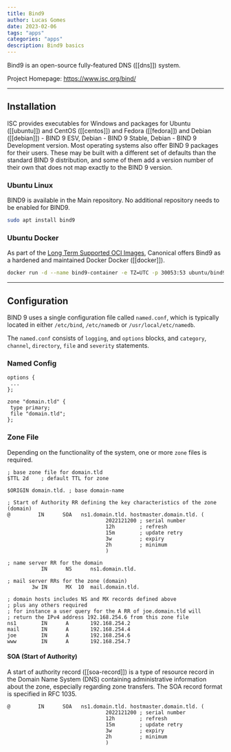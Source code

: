 ```yaml
---
title: Bind9
author: Lucas Gomes
date: 2023-02-06
tags: "apps"
categories: "apps"
description: Bind9 basics
---
```

Bind9 is an open-source fully-featured DNS ([[dns]]) system.

Project Homepage: <https://www.isc.org/bind/>

---

## Installation

ISC provides executables for Windows and packages for Ubuntu ([[ubuntu]]) and CentOS ([[centos]]) and Fedora ([[fedora]]) and Debian ([[debian]]) - BIND 9 ESV, Debian - BIND 9 Stable, Debian - BIND 9 Development version. Most operating systems also offer BIND 9 packages for their users. These may be built with a different set of defaults than the standard BIND 9 distribution, and some of them add a version number of their own that does not map exactly to the BIND 9 version.

### Ubuntu Linux

BIND9 is available in the Main repository. No additional repository needs to be enabled for BIND9.

```sh
sudo apt install bind9
```

### Ubuntu Docker

As part of the [Long Term Supported OCI Images](https://ubuntu.com/security/docker-images), Canonical offers Bind9 as a hardened and maintained Docker Docker ([[docker]]).

```sh
docker run -d --name bind9-container -e TZ=UTC -p 30053:53 ubuntu/bind9:9.18-22.04_beta
```

---

## Configuration

BIND 9 uses a single configuration file called `named.conf`, which is typically located in either `/etc/bind`, `/etc/namedb` or `/usr/local/etc/namedb`.

The `named.conf` consists of `logging`, and `options` blocks, and `category`, `channel`, `directory`, `file` and `severity` statements.

### Named Config

```
options {
 ...
};

zone "domain.tld" {
 type primary;
 file "domain.tld";
};
```

### Zone File

Depending on the functionality of the system, one or more `zone` files is required.

```
; base zone file for domain.tld
$TTL 2d    ; default TTL for zone

$ORIGIN domain.tld. ; base domain-name

; Start of Authority RR defining the key characteristics of the zone (domain)
@         IN      SOA   ns1.domain.tld. hostmaster.domain.tld. (
                                2022121200 ; serial number
                                12h        ; refresh
                                15m        ; update retry
                                3w         ; expiry
                                2h         ; minimum
                                )

; name server RR for the domain
           IN      NS      ns1.domain.tld.

; mail server RRs for the zone (domain)
        3w IN      MX  10  mail.domain.tld.

; domain hosts includes NS and MX records defined above
; plus any others required
; for instance a user query for the A RR of joe.domain.tld will
; return the IPv4 address 192.168.254.6 from this zone file
ns1        IN      A       192.168.254.2
mail       IN      A       192.168.254.4
joe        IN      A       192.168.254.6
www        IN      A       192.168.254.7

```

#### SOA (Start of Authority)

A start of authority record ([[soa-record]]) is a type of resource record in the Domain Name System (DNS) containing administrative information about the zone, especially regarding zone transfers. The SOA record format is specified in RFC 1035.

```
@         IN      SOA   ns1.domain.tld. hostmaster.domain.tld. (
                                2022121200 ; serial number
                                12h        ; refresh
                                15m        ; update retry
                                3w         ; expiry
                                2h         ; minimum
                                )
```
